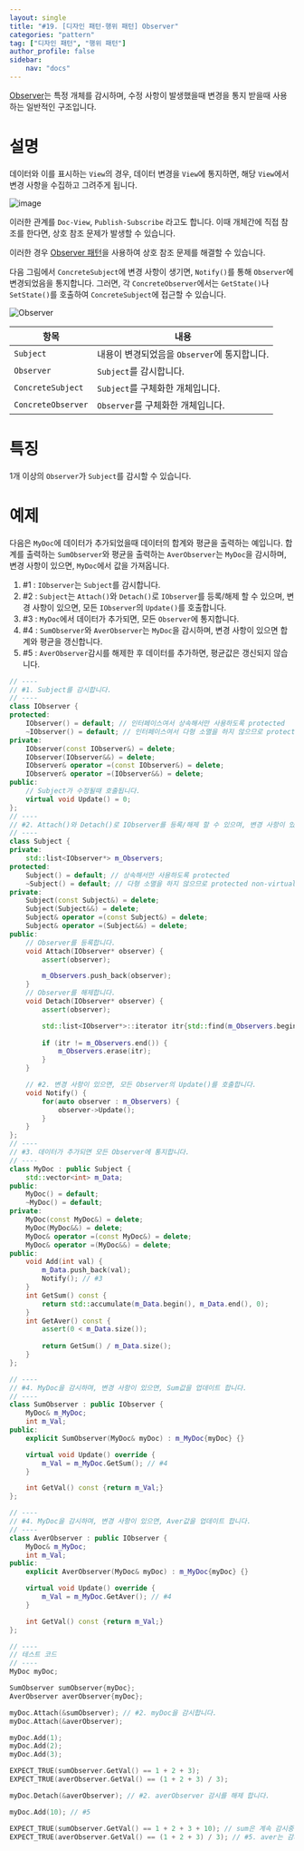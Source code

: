 ```yaml
---
layout: single
title: "#19. [디자인 패턴-행위 패턴] Observer"
categories: "pattern"
tag: ["디자인 패턴", "행위 패턴"]
author_profile: false
sidebar: 
    nav: "docs"
---
```


[Observer](https://tango1202.github.io/pattern/pattern-observer/)는 특정 개체를 감시하며, 수정 사항이 발생했을때 변경을 통지 받을때 사용하는 일반적인 구조입니다.

# 설명

데이터와 이를 표시하는 `View`의 경우, 데이터 변경을 `View`에 통지하면, 해당 `View`에서 변경 사항을 수집하고 그려주게 됩니다.

![image](https://github.com/tango1202/tango1202.github.io/assets/133472501/5c07cfc3-bc80-4aa0-9de1-4b49c4e7c404)

이러한 관계를 `Doc-View`, `Publish-Subscribe` 라고도 합니다. 이때 개체간에 직접 참조를 한다면, 상호 참조 문제가 발생할 수 있습니다. 

이러한 경우 [Observer 패턴](https://tango1202.github.io/pattern/pattern-observer/)을 사용하여 상호 참조 문제를 해결할 수 있습니다.

다음 그림에서 `ConcreteSubject`에 변경 사항이 생기면, `Notify()`를 통해 `Observer`에 변경되었음을 통지합니다. 그러면, 각 `ConcreteObserver`에서는 `GetState()`나 `SetState()`를 호출하여 `ConcreteSubject`에 접근할 수 있습니다. 

![Observer](https://github.com/tango1202/tango1202.github.io/assets/133472501/ab07553c-d402-40aa-8ac1-a8851631624b)

|항목|내용|
|--|--|
|`Subject`|내용이 변경되었음을 `Observer`에 통지합니다.|
|`Observer`|`Subject`를 감시합니다.|
|`ConcreteSubject`|`Subject`를 구체화한 개체입니다.|
|`ConcreteObserver`|`Observer`를 구체화한 개체입니다.|

# 특징

1개 이상의 `Observer`가 `Subject`를 감시할 수 있습니다.

# 예제

다음은 `MyDoc`에 데이터가 추가되었을때 데이터의 합계와 평균을 출력하는 예입니다. 합계를 출력하는 `SumObserver`와 평균을 출력하는 `AverObserver`는 `MyDoc`을 감시하며, 변경 사항이 있으면, `MyDoc`에서 값을 가져옵니다.

1. #1 : `IObserver`는 `Subject`를 감시합니다.
2. #2 : `Subject`는 `Attach()`와 `Detach()`로 `IObserver`를 등록/해제 할 수 있으며, 변경 사항이 있으면, 모든 `IObserver`의 `Update()`를 호출합니다.
3. #3 : `MyDoc`에서 데이터가 추가되면, 모든 `Observer`에 통지합니다.
4. #4 : `SumObserver`와 `AverObserver`는 `MyDoc`을 감시하며, 변경 사항이 있으면 합계와 평균을 갱신합니다. 
5. #5 : `AverObserver`감시를 해제한 후 데이터를 추가하면, 평균값은 갱신되지 않습니다.

```cpp
// ----
// #1. Subject를 감시합니다.
// ----
class IObserver {
protected:
    IObserver() = default; // 인터페이스여서 상속해서만 사용하도록 protected
    ~IObserver() = default; // 인터페이스여서 다형 소멸을 하지 않으므로 protected non-virtual
private:
    IObserver(const IObserver&) = delete;
    IObserver(IObserver&&) = delete;
    IObserver& operator =(const IObserver&) = delete;
    IObserver& operator =(IObserver&&) = delete;   
public:
    // Subject가 수정될때 호출됩니다.
    virtual void Update() = 0;
};
// ----
// #2. Attach()와 Detach()로 IObserver를 등록/해제 할 수 있으며, 변경 사항이 있으면, 모든 IObserver의 Update()를 호출합니다.
// ----
class Subject {
private:
    std::list<IObserver*> m_Observers;
protected:
    Subject() = default; // 상속해서만 사용하도록 protected
    ~Subject() = default; // 다형 소멸을 하지 않으므로 protected non-virtual
private:
    Subject(const Subject&) = delete;
    Subject(Subject&&) = delete;
    Subject& operator =(const Subject&) = delete;
    Subject& operator =(Subject&&) = delete;   
public:
    // Observer를 등록합니다.
    void Attach(IObserver* observer) {
        assert(observer);

        m_Observers.push_back(observer);
    }
    // Observer를 해제합니다.
    void Detach(IObserver* observer) {
        assert(observer);

        std::list<IObserver*>::iterator itr{std::find(m_Observers.begin(), m_Observers.end(), observer)};
        
        if (itr != m_Observers.end()) {
            m_Observers.erase(itr);
        }
    }

    // #2. 변경 사항이 있으면, 모든 Observer의 Update()를 호출합니다.
    void Notify() {
        for(auto observer : m_Observers) {
            observer->Update();
        }
    }
};
// ----
// #3. 데이터가 추가되면 모든 Observer에 통지합니다.
// ----
class MyDoc : public Subject {
    std::vector<int> m_Data;
public:
    MyDoc() = default;
    ~MyDoc() = default;
private:
    MyDoc(const MyDoc&) = delete;
    MyDoc(MyDoc&&) = delete;
    MyDoc& operator =(const MyDoc&) = delete;
    MyDoc& operator =(MyDoc&&) = delete;  
public:
    void Add(int val) {
        m_Data.push_back(val);
        Notify(); // #3
    }
    int GetSum() const {
        return std::accumulate(m_Data.begin(), m_Data.end(), 0);
    }
    int GetAver() const {
        assert(0 < m_Data.size());
        
        return GetSum() / m_Data.size();
    } 
};

// ----
// #4. MyDoc을 감시하며, 변경 사항이 있으면, Sum값을 업데이트 합니다.
// ----
class SumObserver : public IObserver {
    MyDoc& m_MyDoc;
    int m_Val;
public:
    explicit SumObserver(MyDoc& myDoc) : m_MyDoc{myDoc} {}

    virtual void Update() override {
        m_Val = m_MyDoc.GetSum(); // #4
    }

    int GetVal() const {return m_Val;}
};

// ----   
// #4. MyDoc을 감시하며, 변경 사항이 있으면, Aver값을 업데이트 합니다.
// ----
class AverObserver : public IObserver {
    MyDoc& m_MyDoc;
    int m_Val;
public:
    explicit AverObserver(MyDoc& myDoc) : m_MyDoc{myDoc} {}

    virtual void Update() override {
        m_Val = m_MyDoc.GetAver(); // #4
    }

    int GetVal() const {return m_Val;}
};

// ----
// 테스트 코드
// ----  
MyDoc myDoc;

SumObserver sumObserver{myDoc};
AverObserver averObserver{myDoc};

myDoc.Attach(&sumObserver); // #2. myDoc을 감시합니다.
myDoc.Attach(&averObserver);

myDoc.Add(1);
myDoc.Add(2);
myDoc.Add(3);

EXPECT_TRUE(sumObserver.GetVal() == 1 + 2 + 3);
EXPECT_TRUE(averObserver.GetVal() == (1 + 2 + 3) / 3);

myDoc.Detach(&averObserver); // #2. averObserver 감시를 해제 합니다.

myDoc.Add(10); // #5

EXPECT_TRUE(sumObserver.GetVal() == 1 + 2 + 3 + 10); // sum은 계속 감시중이어서 값이 갱신됩니다.
EXPECT_TRUE(averObserver.GetVal() == (1 + 2 + 3) / 3); // #5. aver는 감시를 해제하여 값이 갱신되지 않습니다.
```